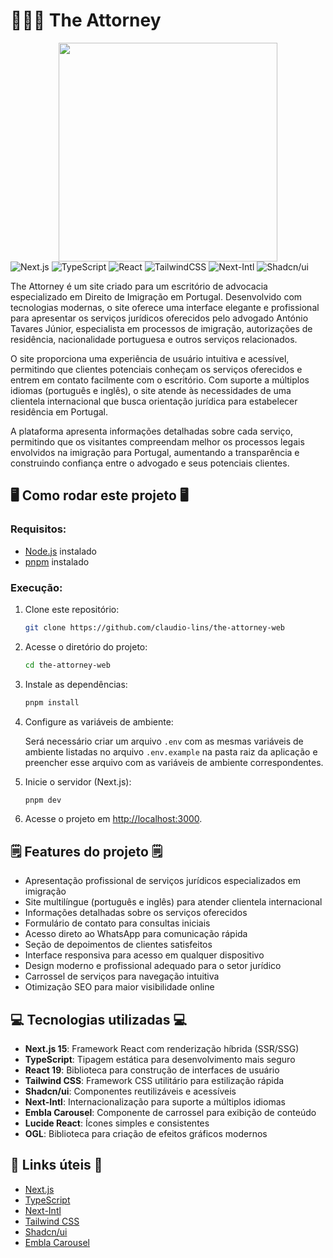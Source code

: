 # 🧑🏻‍⚖️ The Attorney

<div align="center">
<img src="https://github.com/claudio-lins/the-attorney-web/raw/main/assets/logo.jpeg" width="350" />
</div>

<div data-badges>
  <img src="https://img.shields.io/badge/next.js-%23000000.svg?style=for-the-badge&logo=nextdotjs&logoColor=white" alt="Next.js" />
  <img src="https://img.shields.io/badge/typescript-%23007ACC.svg?style=for-the-badge&logo=typescript&logoColor=white" alt="TypeScript" />
  <img src="https://img.shields.io/badge/react-%2320232a.svg?style=for-the-badge&logo=react&logoColor=%2361DAFB" alt="React" />
  <img src="https://img.shields.io/badge/tailwindcss-%2338B2AC.svg?style=for-the-badge&logo=tailwind-css&logoColor=white" alt="TailwindCSS" />
  <img src="https://img.shields.io/badge/Next--Intl-%23000000.svg?style=for-the-badge&logo=next.js&logoColor=white" alt="Next-Intl" />
  <img src="https://img.shields.io/badge/Shadcn/ui-%23000000.svg?style=for-the-badge&logo=shadcnui&logoColor=white" alt="Shadcn/ui" />
</div>
</div>

The Attorney é um site criado para um escritório de advocacia especializado em Direito de Imigração em Portugal. Desenvolvido com tecnologias modernas, o site oferece uma interface elegante e profissional para apresentar os serviços jurídicos oferecidos pelo advogado António Tavares Júnior, especialista em processos de imigração, autorizações de residência, nacionalidade portuguesa e outros serviços relacionados.

O site proporciona uma experiência de usuário intuitiva e acessível, permitindo que clientes potenciais conheçam os serviços oferecidos e entrem em contato facilmente com o escritório. Com suporte a múltiplos idiomas (português e inglês), o site atende às necessidades de uma clientela internacional que busca orientação jurídica para estabelecer residência em Portugal.

A plataforma apresenta informações detalhadas sobre cada serviço, permitindo que os visitantes compreendam melhor os processos legais envolvidos na imigração para Portugal, aumentando a transparência e construindo confiança entre o advogado e seus potenciais clientes.

## 🖥️ Como rodar este projeto 🖥️

### Requisitos:

- [Node.js](https://nodejs.org/pt) instalado
- [pnpm](https://pnpm.io/installation) instalado

### Execução:

1. Clone este repositório:

   ```sh
   git clone https://github.com/claudio-lins/the-attorney-web
   ```

2. Acesse o diretório do projeto:

   ```sh
   cd the-attorney-web
   ```

3. Instale as dependências:

   ```sh
   pnpm install
   ```

4. Configure as variáveis de ambiente:

   Será necessário criar um arquivo `.env` com as mesmas variáveis de ambiente listadas no arquivo `.env.example` na pasta raiz da aplicação e preencher esse arquivo com as variáveis de ambiente correspondentes.

5. Inicie o servidor (Next.js):

   ```sh
   pnpm dev
   ```

6. Acesse o projeto em [http://localhost:3000](http://localhost:3000).

## 🗒️ Features do projeto 🗒️

- Apresentação profissional de serviços jurídicos especializados em imigração
- Site multilíngue (português e inglês) para atender clientela internacional
- Informações detalhadas sobre os serviços oferecidos
- Formulário de contato para consultas iniciais
- Acesso direto ao WhatsApp para comunicação rápida
- Seção de depoimentos de clientes satisfeitos
- Interface responsiva para acesso em qualquer dispositivo
- Design moderno e profissional adequado para o setor jurídico
- Carrossel de serviços para navegação intuitiva
- Otimização SEO para maior visibilidade online

## 💻 Tecnologias utilizadas 💻

- **Next.js 15**: Framework React com renderização híbrida (SSR/SSG)
- **TypeScript**: Tipagem estática para desenvolvimento mais seguro
- **React 19**: Biblioteca para construção de interfaces de usuário
- **Tailwind CSS**: Framework CSS utilitário para estilização rápida
- **Shadcn/ui**: Componentes reutilizáveis e acessíveis
- **Next-Intl**: Internacionalização para suporte a múltiplos idiomas
- **Embla Carousel**: Componente de carrossel para exibição de conteúdo
- **Lucide React**: Ícones simples e consistentes
- **OGL**: Biblioteca para criação de efeitos gráficos modernos

## 💎 Links úteis 💎

- [Next.js](https://nextjs.org/docs)
- [TypeScript](https://www.typescriptlang.org/docs)
- [Next-Intl](https://next-intl.dev/docs)
- [Tailwind CSS](https://tailwindcss.com/docs)
- [Shadcn/ui](https://ui.shadcn.com)
- [Embla Carousel](https://www.embla-carousel.com/)
